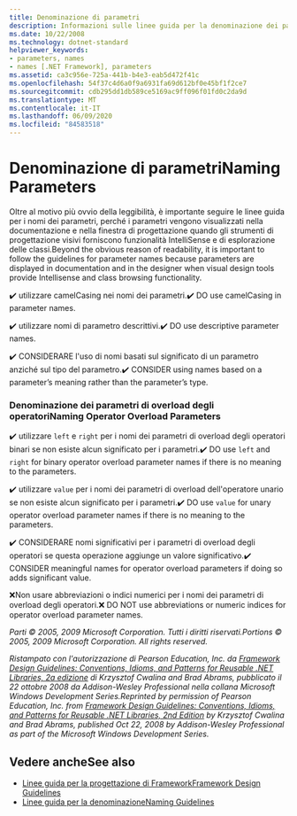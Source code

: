 ```yaml
---
title: Denominazione di parametri
description: Informazioni sulle linee guida per la denominazione dei parametri. Usare, ad esempio, nomi di parametri descrittivi & la convenzione Camel, & considerare la denominazione in base al significato anziché al tipo.
ms.date: 10/22/2008
ms.technology: dotnet-standard
helpviewer_keywords:
- parameters, names
- names [.NET Framework], parameters
ms.assetid: ca3c956e-725a-441b-b4e3-eab5d472f41c
ms.openlocfilehash: 54f37c4d6a0f9a6931fa69d612bf0e45bf1f2ce7
ms.sourcegitcommit: cdb295dd1db589ce5169ac9ff096f01fd0c2da9d
ms.translationtype: MT
ms.contentlocale: it-IT
ms.lasthandoff: 06/09/2020
ms.locfileid: "84583518"
---
```

# <a name="naming-parameters"></a><span data-ttu-id="f85e7-104">Denominazione di parametri</span><span class="sxs-lookup"><span data-stu-id="f85e7-104">Naming Parameters</span></span>
<span data-ttu-id="f85e7-105">Oltre al motivo più ovvio della leggibilità, è importante seguire le linee guida per i nomi dei parametri, perché i parametri vengono visualizzati nella documentazione e nella finestra di progettazione quando gli strumenti di progettazione visivi forniscono funzionalità IntelliSense e di esplorazione delle classi.</span><span class="sxs-lookup"><span data-stu-id="f85e7-105">Beyond the obvious reason of readability, it is important to follow the guidelines for parameter names because parameters are displayed in documentation and in the designer when visual design tools provide Intellisense and class browsing functionality.</span></span>

 <span data-ttu-id="f85e7-106">✔️ utilizzare camelCasing nei nomi dei parametri.</span><span class="sxs-lookup"><span data-stu-id="f85e7-106">✔️ DO use camelCasing in parameter names.</span></span>

 <span data-ttu-id="f85e7-107">✔️ utilizzare nomi di parametro descrittivi.</span><span class="sxs-lookup"><span data-stu-id="f85e7-107">✔️ DO use descriptive parameter names.</span></span>

 <span data-ttu-id="f85e7-108">✔️ CONSIDERARE l'uso di nomi basati sul significato di un parametro anziché sul tipo del parametro.</span><span class="sxs-lookup"><span data-stu-id="f85e7-108">✔️ CONSIDER using names based on a parameter’s meaning rather than the parameter’s type.</span></span>

### <a name="naming-operator-overload-parameters"></a><span data-ttu-id="f85e7-109">Denominazione dei parametri di overload degli operatori</span><span class="sxs-lookup"><span data-stu-id="f85e7-109">Naming Operator Overload Parameters</span></span>
 <span data-ttu-id="f85e7-110">✔️ utilizzare `left` e `right` per i nomi dei parametri di overload degli operatori binari se non esiste alcun significato per i parametri.</span><span class="sxs-lookup"><span data-stu-id="f85e7-110">✔️ DO use `left` and `right` for binary operator overload parameter names if there is no meaning to the parameters.</span></span>

 <span data-ttu-id="f85e7-111">✔️ utilizzare `value` per i nomi dei parametri di overload dell'operatore unario se non esiste alcun significato per i parametri.</span><span class="sxs-lookup"><span data-stu-id="f85e7-111">✔️ DO use `value` for unary operator overload parameter names if there is no meaning to the parameters.</span></span>

 <span data-ttu-id="f85e7-112">✔️ CONSIDERARE nomi significativi per i parametri di overload degli operatori se questa operazione aggiunge un valore significativo.</span><span class="sxs-lookup"><span data-stu-id="f85e7-112">✔️ CONSIDER meaningful names for operator overload parameters if doing so adds significant value.</span></span>

 <span data-ttu-id="f85e7-113">❌Non usare abbreviazioni o indici numerici per i nomi dei parametri di overload degli operatori.</span><span class="sxs-lookup"><span data-stu-id="f85e7-113">❌ DO NOT use abbreviations or numeric indices for operator overload parameter names.</span></span>

 <span data-ttu-id="f85e7-114">*Parti © 2005, 2009 Microsoft Corporation. Tutti i diritti riservati.*</span><span class="sxs-lookup"><span data-stu-id="f85e7-114">*Portions © 2005, 2009 Microsoft Corporation. All rights reserved.*</span></span>

 <span data-ttu-id="f85e7-115">*Ristampato con l'autorizzazione di Pearson Education, Inc. da [Framework Design Guidelines: Conventions, Idioms, and Patterns for Reusable .NET Libraries, 2a edizione](https://www.informit.com/store/framework-design-guidelines-conventions-idioms-and-9780321545619) di Krzysztof Cwalina and Brad Abrams, pubblicato il 22 ottobre 2008 da Addison-Wesley Professional nella collana Microsoft Windows Development Series.*</span><span class="sxs-lookup"><span data-stu-id="f85e7-115">*Reprinted by permission of Pearson Education, Inc. from [Framework Design Guidelines: Conventions, Idioms, and Patterns for Reusable .NET Libraries, 2nd Edition](https://www.informit.com/store/framework-design-guidelines-conventions-idioms-and-9780321545619) by Krzysztof Cwalina and Brad Abrams, published Oct 22, 2008 by Addison-Wesley Professional as part of the Microsoft Windows Development Series.*</span></span>

## <a name="see-also"></a><span data-ttu-id="f85e7-116">Vedere anche</span><span class="sxs-lookup"><span data-stu-id="f85e7-116">See also</span></span>

- [<span data-ttu-id="f85e7-117">Linee guida per la progettazione di Framework</span><span class="sxs-lookup"><span data-stu-id="f85e7-117">Framework Design Guidelines</span></span>](index.md)
- [<span data-ttu-id="f85e7-118">Linee guida per la denominazione</span><span class="sxs-lookup"><span data-stu-id="f85e7-118">Naming Guidelines</span></span>](naming-guidelines.md)
